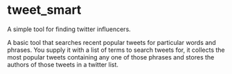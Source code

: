 # tweet_smart
A simple tool for finding twitter influencers.

A basic tool that searches recent popular tweets for particular words and phrases. 
You supply it with a list of terms to search tweets for, it collects the most popular tweets containing any one of those phrases 
and stores the authors of those tweets in a twitter list. 




